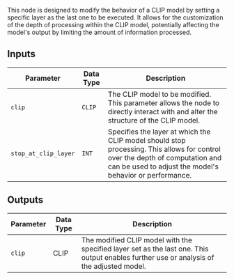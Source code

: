 This node is designed to modify the behavior of a CLIP model by setting a specific layer as the last one to be executed. It allows for the customization of the depth of processing within the CLIP model, potentially affecting the model's output by limiting the amount of information processed.

## Inputs

| Parameter            | Data Type | Description |
|----------------------|-----------|-------------|
| `clip`               | `CLIP`    | The CLIP model to be modified. This parameter allows the node to directly interact with and alter the structure of the CLIP model. |
| `stop_at_clip_layer` | `INT`     | Specifies the layer at which the CLIP model should stop processing. This allows for control over the depth of computation and can be used to adjust the model's behavior or performance. |

## Outputs

| Parameter | Data Type   | Description |
|-----------|-------------|-------------|
| `clip`    | CLIP      | The modified CLIP model with the specified layer set as the last one. This output enables further use or analysis of the adjusted model. |
